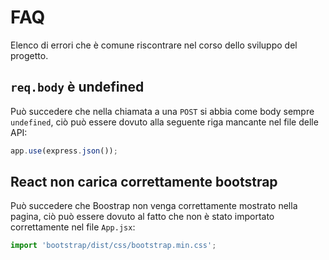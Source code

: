 # FAQ

Elenco di errori che è comune riscontrare nel corso dello sviluppo del progetto.

## `req.body` è undefined

Può succedere che nella chiamata a una `POST` si abbia come body sempre `undefined`, ciò può essere dovuto alla seguente riga mancante nel file delle API:

```js
app.use(express.json());
```

## React non carica correttamente bootstrap

Può succedere che Boostrap non venga correttamente mostrato nella pagina, ciò può essere dovuto al fatto che non è stato importato correttamente nel file `App.jsx`:

```js
import 'bootstrap/dist/css/bootstrap.min.css';
```
